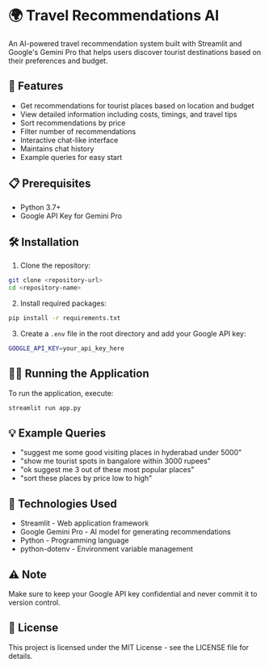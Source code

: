 # 🌍 Travel Recommendations AI

An AI-powered travel recommendation system built with Streamlit and Google's Gemini Pro that helps users discover tourist destinations based on their preferences and budget.

## 🚀 Features

- Get recommendations for tourist places based on location and budget
- View detailed information including costs, timings, and travel tips
- Sort recommendations by price
- Filter number of recommendations
- Interactive chat-like interface
- Maintains chat history
- Example queries for easy start

## 📋 Prerequisites

- Python 3.7+
- Google API Key for Gemini Pro

## 🛠️ Installation

1. Clone the repository:
```bash
git clone <repository-url>
cd <repository-name>
```

2. Install required packages:
```bash
pip install -r requirements.txt
```

3. Create a `.env` file in the root directory and add your Google API key:
```bash
GOOGLE_API_KEY=your_api_key_here
```

## 🏃‍♂️ Running the Application

To run the application, execute:
```bash
streamlit run app.py
```

## 💡 Example Queries

- "suggest me some good visiting places in hyderabad under 5000"
- "show me tourist spots in bangalore within 3000 rupees"
- "ok suggest me 3 out of these most popular places"
- "sort these places by price low to high"

## 🔧 Technologies Used

- Streamlit - Web application framework
- Google Gemini Pro - AI model for generating recommendations
- Python - Programming language
- python-dotenv - Environment variable management

## ⚠️ Note

Make sure to keep your Google API key confidential and never commit it to version control.

## 📝 License

This project is licensed under the MIT License - see the LICENSE file for details.
